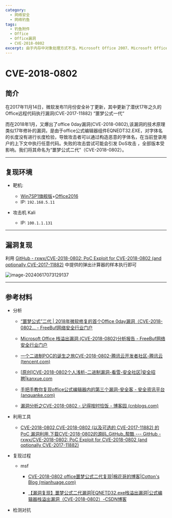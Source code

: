 ```yaml
---
category:
  - 网络安全
  - 网络钓鱼
tags:
  - 钓鱼附件
  - Office
  - Office漏洞
  - CVE-2018-0802
excerpt: 由于内存中对象处理方式不当，Microsoft Office 2007、Microsoft Office 2010、Microsoft Office 2013 和 Microsoft Office 2016 中的公式编辑器存在远程代码执行漏洞，也称为“Microsoft Office 内存损坏漏洞”。此 CVE 与 CVE-2018-0797 和 CVE-2018-0812 不同。
---
```


# CVE-2018-0802

## 简介

在2017年11月14日，微软发布11月份安全补丁更新，其中更新了潜伏17年之久的Office远程代码执行漏洞(CVE-2017-11882) “噩梦公式一代“

而在2018年1月，又爆出了office 0day漏洞(CVE-2018-0802),该漏洞的技术原理类似17年修补的漏洞，是由于office公式编辑器组件EQNEDT32.EXE，对字体名的长度没有进行长度检验，导致攻击者可以通过构造恶意的字体名，在当前登录用户的上下文中执行任意代码。失败的攻击尝试可能会引发 DoS攻击 ，全部版本受影响。我们将其命名为“噩梦公式二代”（CVE-2018-0802）。

---

## 复现环境

- 靶机: 
  - [Win7SP1旗舰版](https://next.itellyou.cn/Original/#cbp=Product?ID=6f677346-0a09-43fa-b60d-e878ed7625a0)+[Office2016](https://msdn.itellyou.cn/)
  - IP: `192.168.5.11`

- 攻击机 Kali
  - IP: `100.1.1.131`

---

## 漏洞复现

利用 [GitHub - rxwx/CVE-2018-0802: PoC Exploit for CVE-2018-0802 (and optionally CVE-2017-11882)](https://github.com/rxwx/CVE-2018-0802) 中提供的弹出计算器的样本执行即可

![image-20240617073129137](http://cdn.ayusummer233.top/DailyNotes/202406170732208.png)

---


## 参考材料

- 分析
  - [“噩梦公式”二代 | 2018年微软修复的首个Office 0day漏洞（CVE-2018-0802... - FreeBuf网络安全行业门户](https://www.freebuf.com/vuls/159789.html)

  - [Microsoft Office 栈溢出漏洞 (CVE-2018-0802)分析报告 - FreeBuf网络安全行业门户](https://www.freebuf.com/articles/others-articles/241059.html)

  - [一个二进制POC的诞生之旅CVE-2018-0802-腾讯云开发者社区-腾讯云 (tencent.com)](https://cloud.tencent.com/developer/article/1043723)

  - [[原创\]CVE-2018-0802个人浅析-二进制漏洞-看雪-安全社区|安全招聘|kanxue.com](https://bbs.kanxue.com/thread-253457.htm#msg_header_h1_0)

  - [手把手教你复现office公式编辑器内的第三个漏洞-安全客 - 安全资讯平台 (anquanke.com)](https://www.anquanke.com/post/id/94841)

  - [漏洞分析之CVE-2018-0802 - 记得按时恰饭 - 博客园 (cnblogs.com)](https://www.cnblogs.com/Get-Me/p/b3dac8831fa0284563d012ecdf9dbe91.html)

- 利用工具
  - [CVE-2018-0802,CVE-2018-0802 (以及可选的 CVE-2017-11882) 的 PoC 漏洞利用,下载CVE-2018-0802的源码_GitHub_帮酷 --- GitHub - rxwx/CVE-2018-0802: PoC Exploit for CVE-2018-0802 (and optionally CVE-2017-11882)](https://github.com/rxwx/CVE-2018-0802)

- 复现过程
  - msf
    - [CVE-2018-0802 office噩梦公式二代复现|棉花哥的博客|Cotton's Blog (mianhuage.com)](http://www.mianhuage.com/791.html)

    - [【漏洞复现】噩梦公式二代漏洞|EQNETD32.exe栈溢出漏洞|公式编辑器栈溢出漏洞（CVE-2018-0802）-CSDN博客](https://blog.csdn.net/Cody_Ren/article/details/103959944)

- 检测对抗